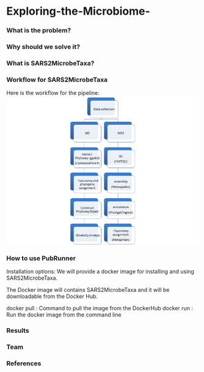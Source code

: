 # Exploring-the-Microbiome-

### What is the problem?


### Why should we solve it?


### What is SARS2MicrobeTaxa?


### Workflow for SARS2MicrobeTaxa
Here is the workflow for the pipeline:
![Pipleline Workflow for Metagenomic Analysis of CoVID patients' microbiome](img/workflow.png)

### How to use PubRunner
Installation options:
We will provide a docker image for installing and using SARS2MicrobeTaxa.

The Docker image will contains SARS2MicrobeTaxa and it will be downloadable from the Docker Hub.

docker pull <!-- omicscodeathon/sars2microbetaxa -->: Command to pull the image from the DockerHub
docker run <!-- omicscodeathon/sars2microbetaxa -->: Run the docker image from the command line

### Results

### Team

### References
